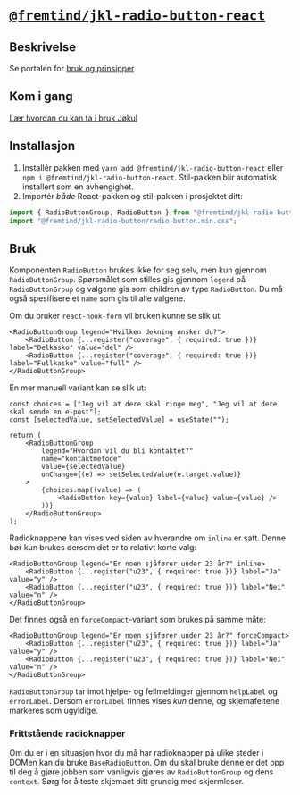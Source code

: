 # [`@fremtind/jkl-radio-button-react`](hhttps://jokul.fremtind.no/komponenter/radiobutton)

## Beskrivelse

Se portalen for [bruk og prinsipper](hhttps://jokul.fremtind.no/komponenter/radiobutton).

## Kom i gang

[Lær hvordan du kan ta i bruk Jøkul](https://jokul.fremtind.no/developer/getting-started/)

## Installasjon

1. Installér pakken med `yarn add @fremtind/jkl-radio-button-react` eller `npm i @fremtind/jkl-radio-button-react`. Stil-pakken blir automatisk installert som en avhengighet.
2. Importér _både_ React-pakken og stil-pakken i prosjektet ditt:

```js
import { RadioButtonGroup, RadioButton } from "@fremtind/jkl-radio-button-react";
import "@fremtind/jkl-radio-button/radio-button.min.css";
```

## Bruk

Komponenten `RadioButton` brukes ikke for seg selv, men kun gjennom `RadioButtonGroup`. Spørsmålet som stilles gis gjennom `legend` på `RadioButtonGroup` og valgene gis som children av type `RadioButton`. Du må også spesifisere et `name` som gis til alle valgene.

Om du bruker `react-hook-form` vil bruken kunne se slik ut:

```tsx
<RadioButtonGroup legend="Hvilken dekning ønsker du?">
    <RadioButton {...register("coverage", { required: true })} label="Delkasko" value="del" />
    <RadioButton {...register("coverage", { required: true })} label="Fullkasko" value="full" />
</RadioButtonGroup>
```

En mer manuell variant kan se slik ut:

```tsx
const choices = ["Jeg vil at dere skal ringe meg", "Jeg vil at dere skal sende en e-post"];
const [selectedValue, setSelectedValue] = useState("");

return (
    <RadioButtonGroup
        legend="Hvordan vil du bli kontaktet?"
        name="kontaktmetode"
        value={selectedValue}
        onChange={(e) => setSelectedValue(e.target.value)}
    >
        {choices.map((value) => (
            <RadioButton key={value} label={value} value={value} />
        ))}
    </RadioButtonGroup>
);
```

Radioknappene kan vises ved siden av hverandre om `inline` er satt. Denne bør kun brukes dersom det er to relativt korte valg:

```tsx
<RadioButtonGroup legend="Er noen sjåfører under 23 år?" inline>
    <RadioButton {...register("u23", { required: true })} label="Ja" value="y" />
    <RadioButton {...register("u23", { required: true })} label="Nei" value="n" />
</RadioButtonGroup>
```

Det finnes også en `forceCompact`-variant som brukes på samme måte:

```tsx
<RadioButtonGroup legend="Er noen sjåfører under 23 år?" forceCompact>
    <RadioButton {...register("u23", { required: true })} label="Ja" value="y" />
    <RadioButton {...register("u23", { required: true })} label="Nei" value="n" />
</RadioButtonGroup>
```

`RadioButtonGroup` tar imot hjelpe- og feilmeldinger gjennom `helpLabel` og `errorLabel`. Dersom `errorLabel` finnes vises _kun_ denne, og skjemafeltene markeres som ugyldige.

### Frittstående radioknapper

Om du er i en situasjon hvor du må har radioknapper på ulike steder i DOMen kan du bruke `BaseRadioButton`. Om du skal bruke denne er det opp til deg å gjøre jobben som vanligvis gjøres av `RadioButtonGroup` og dens `context`. Sørg for å teste skjemaet ditt grundig med skjermleser.
